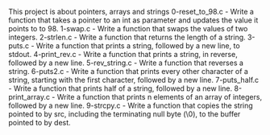 This project is about pointers, arrays and strings
0-reset_to_98.c - Write a function that takes a pointer to an int as parameter and updates the value it points to to 98.
1-swap.c - Write a function that swaps the values of two integers.
2-strlen.c - Write a function that returns the length of a string.
3-puts.c - Write a function that prints a string, followed by a new line, to stdout.
4-print_rev.c - Write a function that prints a string, in reverse, followed by a new line.
5-rev_string.c - Write a function that reverses a string.
6-puts2.c - Write a function that prints every other character of a string, starting with the first character, followed by a new line.
7-puts_half.c - Write a function that prints half of a string, followed by a new line.
8-print_array.c - Write a function that prints n elements of an array of integers, followed by a new line.
9-strcpy.c - Write a function that copies the string pointed to by src, including the terminating null byte (\0), to the buffer pointed to by dest.
